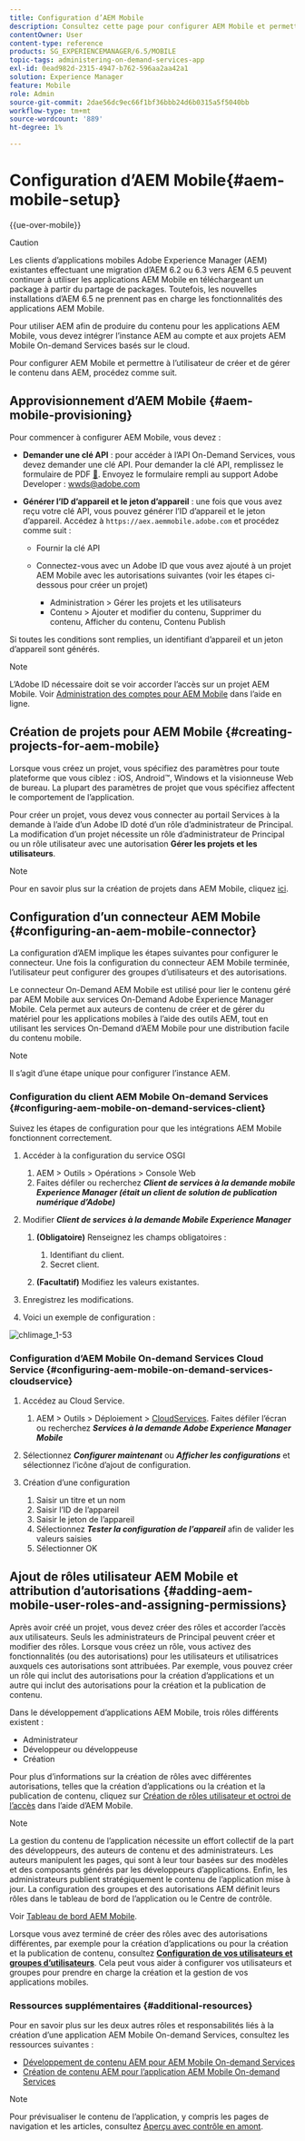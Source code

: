 ```yaml
---
title: Configuration d’AEM Mobile
description: Consultez cette page pour configurer AEM Mobile et permettre ainsi à l’utilisateur de créer et de gérer le contenu dans Adobe Experience Manager (AEM). Cette page fournit des informations sur l’intégration de l’instance AEM au compte et aux projets AEM Mobile On-demand Services basés sur le cloud.
contentOwner: User
content-type: reference
products: SG_EXPERIENCEMANAGER/6.5/MOBILE
topic-tags: administering-on-demand-services-app
exl-id: 0ead982d-2315-4947-b762-596aa2aa42a1
solution: Experience Manager
feature: Mobile
role: Admin
source-git-commit: 2dae56dc9ec66f1bf36bbb24d6b0315a5f5040bb
workflow-type: tm+mt
source-wordcount: '889'
ht-degree: 1%

---
```


# Configuration d’AEM Mobile{#aem-mobile-setup}

{{ue-over-mobile}}

>[!CAUTION]
>
>Les clients d’applications mobiles Adobe Experience Manager (AEM) existantes effectuant une migration d’AEM 6.2 ou 6.3 vers AEM 6.5 peuvent continuer à utiliser les applications AEM Mobile en téléchargeant un package à partir du partage de packages. Toutefois, les nouvelles installations d’AEM 6.5 ne prennent pas en charge les fonctionnalités des applications AEM Mobile.

Pour utiliser AEM afin de produire du contenu pour les applications AEM Mobile, vous devez intégrer l’instance AEM au compte et aux projets AEM Mobile On-demand Services basés sur le cloud.

Pour configurer AEM Mobile et permettre à l’utilisateur de créer et de gérer le contenu dans AEM, procédez comme suit.

## Approvisionnement d’AEM Mobile {#aem-mobile-provisioning}

Pour commencer à configurer AEM Mobile, vous devez :

* **Demander une clé API** : pour accéder à l’API On-Demand Services, vous devez demander une clé API. Pour demander la clé API, remplissez le formulaire de PDF [&#128279;](https://helpx.adobe.com/fr/digital-publishing-solution/help/aem-mobile-end-of-life-faq.html). Envoyez le formulaire rempli au support Adobe Developer : [wwds@adobe.com](mailto:wwds@adobe.com)

* **Générer l’ID d’appareil et le jeton d’appareil** : une fois que vous avez reçu votre clé API, vous pouvez générer l’ID d’appareil et le jeton d’appareil. Accédez à `https://aex.aemmobile.adobe.com` et procédez comme suit :

   * Fournir la clé API
   * Connectez-vous avec un Adobe ID que vous avez ajouté à un projet AEM Mobile avec les autorisations suivantes (voir les étapes ci-dessous pour créer un projet)

      * Administration > Gérer les projets et les utilisateurs
      * Contenu > Ajouter et modifier du contenu, Supprimer du contenu, Afficher du contenu, Contenu Publish

Si toutes les conditions sont remplies, un identifiant d’appareil et un jeton d’appareil sont générés.

>[!NOTE]
>
>L’Adobe ID nécessaire doit se voir accorder l’accès sur un projet AEM Mobile. Voir [Administration des comptes pour AEM Mobile](https://helpx.adobe.com/fr/digital-publishing-solution/help/aem-mobile-end-of-life-faq.html) dans l’aide en ligne.

## Création de projets pour AEM Mobile {#creating-projects-for-aem-mobile}

Lorsque vous créez un projet, vous spécifiez des paramètres pour toute plateforme que vous ciblez : iOS, Android™, Windows et la visionneuse Web de bureau. La plupart des paramètres de projet que vous spécifiez affectent le comportement de l’application.

Pour créer un projet, vous devez vous connecter au portail Services à la demande à l’aide d’un Adobe ID doté d’un rôle d’administrateur de Principal. La modification d’un projet nécessite un rôle d’administrateur de Principal ou un rôle utilisateur avec une autorisation **Gérer les projets et les utilisateurs**.

>[!NOTE]
>
>Pour en savoir plus sur la création de projets dans AEM Mobile, cliquez [ici](https://helpx.adobe.com/fr/digital-publishing-solution/help/creating-projects.html).

## Configuration d’un connecteur AEM Mobile {#configuring-an-aem-mobile-connector}

La configuration d’AEM implique les étapes suivantes pour configurer le connecteur. Une fois la configuration du connecteur AEM Mobile terminée, l’utilisateur peut configurer des groupes d’utilisateurs et des autorisations.

Le connecteur On-Demand AEM Mobile est utilisé pour lier le contenu géré par AEM Mobile aux services On-Demand Adobe Experience Manager Mobile. Cela permet aux auteurs de contenu de créer et de gérer du matériel pour les applications mobiles à l’aide des outils AEM, tout en utilisant les services On-Demand d’AEM Mobile pour une distribution facile du contenu mobile.

>[!NOTE]
>
>Il s’agit d’une étape unique pour configurer l’instance AEM.

### Configuration du client AEM Mobile On-demand Services {#configuring-aem-mobile-on-demand-services-client}

Suivez les étapes de configuration pour que les intégrations AEM Mobile fonctionnent correctement.

1. Accéder à la configuration du service OSGI

   1. AEM > Outils > Opérations > Console Web
   1. Faites défiler ou recherchez ***Client de services à la demande mobile Experience Manager (était un client de solution de publication numérique d’Adobe)***

1. Modifier ***Client de services à la demande Mobile Experience Manager***

   1. **(Obligatoire)** Renseignez les champs obligatoires :

      1. Identifiant du client.
      1. Secret client.

   1. **(Facultatif)** Modifiez les valeurs existantes.

1. Enregistrez les modifications.
1. Voici un exemple de configuration :

![chlimage_1-53](assets/chlimage_1-53.png)

### Configuration d’AEM Mobile On-demand Services Cloud Service {#configuring-aem-mobile-on-demand-services-cloudservice}

1. Accédez au Cloud Service.

   1. AEM > Outils > Déploiement > [CloudServices](http://localhost:4502/libs/cq/core/content/tools/cloudservices.html). Faites défiler l’écran ou recherchez ***Services à la demande Adobe Experience Manager Mobile***

1. Sélectionnez ***Configurer maintenant*** ou ***Afficher les configurations*** et sélectionnez l’icône d’ajout de configuration.

1. Création d’une configuration

   1. Saisir un titre et un nom
   1. Saisir l’ID de l’appareil
   1. Saisir le jeton de l’appareil
   1. Sélectionnez ***Tester la configuration de l’appareil*** afin de valider les valeurs saisies
   1. Sélectionner OK

## Ajout de rôles utilisateur AEM Mobile et attribution d’autorisations {#adding-aem-mobile-user-roles-and-assigning-permissions}

Après avoir créé un projet, vous devez créer des rôles et accorder l’accès aux utilisateurs. Seuls les administrateurs de Principal peuvent créer et modifier des rôles. Lorsque vous créez un rôle, vous activez des fonctionnalités (ou des autorisations) pour les utilisateurs et utilisatrices auxquels ces autorisations sont attribuées. Par exemple, vous pouvez créer un rôle qui inclut des autorisations pour la création d’applications et un autre qui inclut des autorisations pour la création et la publication de contenu.

Dans le développement d’applications AEM Mobile, trois rôles différents existent :

* Administrateur
* Développeur ou développeuse
* Création

Pour plus d’informations sur la création de rôles avec différentes autorisations, telles que la création d’applications ou la création et la publication de contenu, cliquez sur [Création de rôles utilisateur et octroi de l’accès](https://helpx.adobe.com/fr/digital-publishing-solution/help/account-admin-dps.html) dans l’aide d’AEM Mobile.

>[!NOTE]
>
>La gestion du contenu de l’application nécessite un effort collectif de la part des développeurs, des auteurs de contenu et des administrateurs. Les auteurs manipulent les pages, qui sont à leur tour basées sur des modèles et des composants générés par les développeurs d’applications. Enfin, les administrateurs publient stratégiquement le contenu de l’application mise à jour. La configuration des groupes et des autorisations AEM définit leurs rôles dans le tableau de bord de l’application ou le Centre de contrôle.
>
>Voir [Tableau de bord AEM Mobile](/help/mobile/mobile-apps-ondemand-application-dashboard.md).

Lorsque vous avez terminé de créer des rôles avec des autorisations différentes, par exemple pour la création d’applications ou pour la création et la publication de contenu, consultez [**Configuration de vos utilisateurs et groupes d’utilisateurs**](/help/mobile/aem-mobile-configure-users.md). Cela peut vous aider à configurer vos utilisateurs et groupes pour prendre en charge la création et la gestion de vos applications mobiles.

### Ressources supplémentaires {#additional-resources}

Pour en savoir plus sur les deux autres rôles et responsabilités liés à la création d’une application AEM Mobile On-demand Services, consultez les ressources suivantes :

* [Développement de contenu AEM pour AEM Mobile On-demand Services](/help/mobile/aem-mobile-on-demand.md)
* [Création de contenu AEM pour l’application AEM Mobile On-demand Services](/help/mobile/mobile-apps-ondemand.md)

>[!NOTE]
>
>Pour prévisualiser le contenu de l’application, y compris les pages de navigation et les articles, consultez [Aperçu avec contrôle en amont](/help/mobile/aem-mobile-manage-ondemand-services.md).
